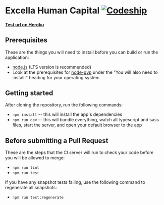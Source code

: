 # Excella Human Capital [![Codeship](https://codeship.com/projects/afc02b10-d819-0134-421a-5ea80f2ec735/status?branch=master)](https://app.codeship.com/projects/202653)

#### [Test url on Heroku](https://test-excella-human-capital.herokuapp.com/)

## Prerequisites
These are the things you will need to install before you can build or run the application:
* [node.js](https://nodejs.org/en/) (LTS version is recommended)
* Look at the prerequisites for [node-gyp](https://github.com/nodejs/node-gyp#installation) under the "You will also need to install:" heading for your operating system

## Getting started
After cloning the repository, run the following commands:
* `npm install` -- this will install the app's dependencies
* `npm run dev` -- this will bundle everything, watch all typescript and sass files, start the server, and open your default browser to the app

## Before submitting a Pull Request
These are the steps that the CI server will run to check your code before you will be allowed to merge:
* `npm run lint`
* `npm run test`

If you have any snapshot tests failing, use the following command to regenerate all snapshots:
* `npm run test:regenerate`
